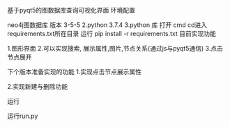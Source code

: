 ﻿基于pyqt5的图数据库查询可视化界面
环境配置


neo4j图数据库 版本 3-5-5
2.python 3.7.4
3.python 库
打开 cmd cd进入requirements.txt所在目录 运行 pip install -r requirements.txt
目前实现功能

1.图形界面 
2.可以实现搜索,
展示属性,图片,节点关系(通过js与pyqt5通信)
3.点击节点展开

下个版本准备实现的功能
1.实现点击节点展示属性 

2.实现新建与删除功能

运行

运行run.py